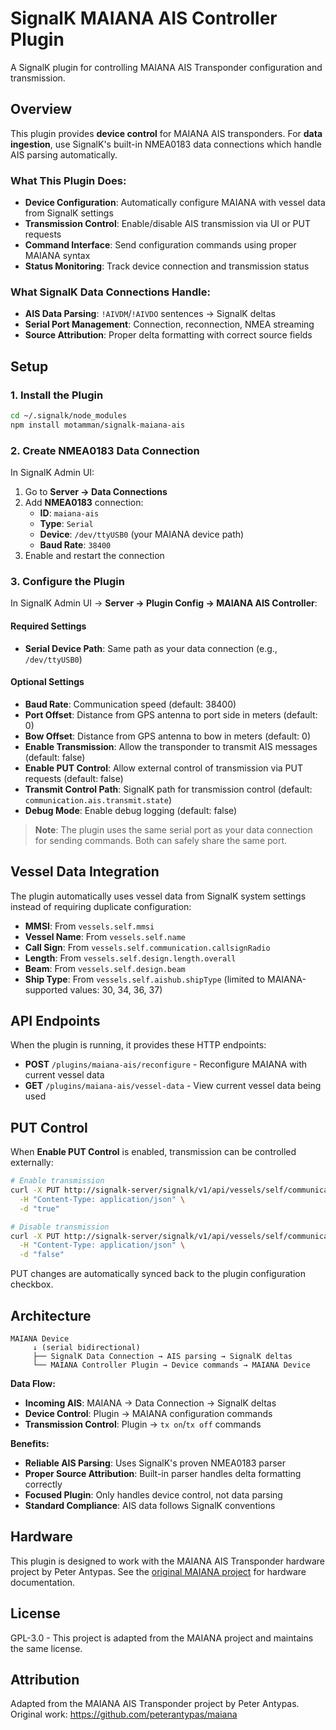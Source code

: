 # SignalK MAIANA AIS Controller Plugin

A SignalK plugin for controlling MAIANA AIS Transponder configuration and transmission.

## Overview

This plugin provides **device control** for MAIANA AIS transponders. For **data ingestion**, use SignalK's built-in NMEA0183 data connections which handle AIS parsing automatically.

### What This Plugin Does:
- **Device Configuration**: Automatically configure MAIANA with vessel data from SignalK settings
- **Transmission Control**: Enable/disable AIS transmission via UI or PUT requests  
- **Command Interface**: Send configuration commands using proper MAIANA syntax
- **Status Monitoring**: Track device connection and transmission status

### What SignalK Data Connections Handle:
- **AIS Data Parsing**: `!AIVDM`/`!AIVDO` sentences → SignalK deltas
- **Serial Port Management**: Connection, reconnection, NMEA streaming
- **Source Attribution**: Proper delta formatting with correct source fields

## Setup

### 1. Install the Plugin

```bash
cd ~/.signalk/node_modules
npm install motamman/signalk-maiana-ais
```

### 2. Create NMEA0183 Data Connection

In SignalK Admin UI:
1. Go to **Server → Data Connections**
2. Add **NMEA0183** connection:
   - **ID**: `maiana-ais`
   - **Type**: `Serial`
   - **Device**: `/dev/ttyUSB0` (your MAIANA device path)
   - **Baud Rate**: `38400`
3. Enable and restart the connection

### 3. Configure the Plugin

In SignalK Admin UI → **Server → Plugin Config → MAIANA AIS Controller**:

#### Required Settings
- **Serial Device Path**: Same path as your data connection (e.g., `/dev/ttyUSB0`)

#### Optional Settings  
- **Baud Rate**: Communication speed (default: 38400)
- **Port Offset**: Distance from GPS antenna to port side in meters (default: 0)
- **Bow Offset**: Distance from GPS antenna to bow in meters (default: 0)
- **Enable Transmission**: Allow the transponder to transmit AIS messages (default: false)
- **Enable PUT Control**: Allow external control of transmission via PUT requests (default: false)
- **Transmit Control Path**: SignalK path for transmission control (default: `communication.ais.transmit.state`)
- **Debug Mode**: Enable debug logging (default: false)

> **Note**: The plugin uses the same serial port as your data connection for sending commands. Both can safely share the same port.

## Vessel Data Integration

The plugin automatically uses vessel data from SignalK system settings instead of requiring duplicate configuration:

- **MMSI**: From `vessels.self.mmsi`
- **Vessel Name**: From `vessels.self.name`
- **Call Sign**: From `vessels.self.communication.callsignRadio`
- **Length**: From `vessels.self.design.length.overall`
- **Beam**: From `vessels.self.design.beam`
- **Ship Type**: From `vessels.self.aishub.shipType` (limited to MAIANA-supported values: 30, 34, 36, 37)

## API Endpoints

When the plugin is running, it provides these HTTP endpoints:

- **POST** `/plugins/maiana-ais/reconfigure` - Reconfigure MAIANA with current vessel data
- **GET** `/plugins/maiana-ais/vessel-data` - View current vessel data being used

## PUT Control

When **Enable PUT Control** is enabled, transmission can be controlled externally:

```bash
# Enable transmission
curl -X PUT http://signalk-server/signalk/v1/api/vessels/self/communication/ais/transmit/state \
  -H "Content-Type: application/json" \
  -d "true"

# Disable transmission
curl -X PUT http://signalk-server/signalk/v1/api/vessels/self/communication/ais/transmit/state \
  -H "Content-Type: application/json" \
  -d "false"
```

PUT changes are automatically synced back to the plugin configuration checkbox.

## Architecture

```
MAIANA Device
     ↓ (serial bidirectional)
     ├── SignalK Data Connection → AIS parsing → SignalK deltas  
     └── MAIANA Controller Plugin → Device commands → MAIANA Device
```

**Data Flow:**
- **Incoming AIS**: MAIANA → Data Connection → SignalK deltas
- **Device Control**: Plugin → MAIANA configuration commands
- **Transmission Control**: Plugin → `tx on`/`tx off` commands

**Benefits:**
- **Reliable AIS Parsing**: Uses SignalK's proven NMEA0183 parser
- **Proper Source Attribution**: Built-in parser handles delta formatting correctly  
- **Focused Plugin**: Only handles device control, not data parsing
- **Standard Compliance**: AIS data follows SignalK conventions

## Hardware

This plugin is designed to work with the MAIANA AIS Transponder hardware project by Peter Antypas. See the [original MAIANA project](https://github.com/peterantypas/maiana) for hardware documentation.

## License

GPL-3.0 - This project is adapted from the MAIANA project and maintains the same license.

## Attribution

Adapted from the MAIANA AIS Transponder project by Peter Antypas.
Original work: https://github.com/peterantypas/maiana